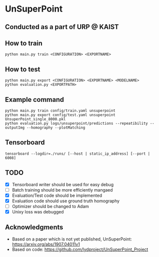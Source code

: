 # UnSuperPoint
## Conducted as a part of URP @ KAIST
## How to train
```
python main.py train <CONFIGURATION> <EXPORTNAME>
```

## How to test
```
python main.py export <CONFIGURATION> <EXPORTNAME> <MODELNAME>
python evaluation.py <EXPORTPATH>
```

## Example command
```
python main.py train config/train.yaml unsuperpoint
python main.py export config/test.yaml unsuperpoint UnsuperPoint_single_8000.pkl
python evaluation.py logs/unsuperpoint/predictions --repeatibility --outputImg --homography --plotMatching
```

## Tensorboard
```
tensorboard --logdir=./runs/ [--host | static_ip_address] [--port | 6008]
```

## TODO
 - [x] Tensorboard writer should be used for easy debug
 - [ ] Batch training should be more efficiently mangaed
 - [x] Evaluation/Test code should be implemented
 - [x] Evaluation code should use ground truth homography
 - [ ] Optimizer should be changed to Adam
 - [x] Unixy loss was debugged
 
## Acknowledgments
 - Based on a paper which is not yet published, UnSuperPoint: <https://arxiv.org/abs/1907.04011v1>
 - Based on code: <https://github.com/lydproject/UnSuperPoint_Project>
